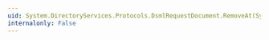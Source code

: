 ```yaml
---
uid: System.DirectoryServices.Protocols.DsmlRequestDocument.RemoveAt(System.Int32)
internalonly: False
---
```

